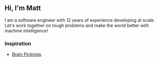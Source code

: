 ## Hi, I'm Matt 

I am a software engineer with 12 years of experience developing at scale. Let's work together on tough problems and make the world better with machine intelligence!

### Inspiration

 - [Brain Pickings](https://www.brainpickings.org).

